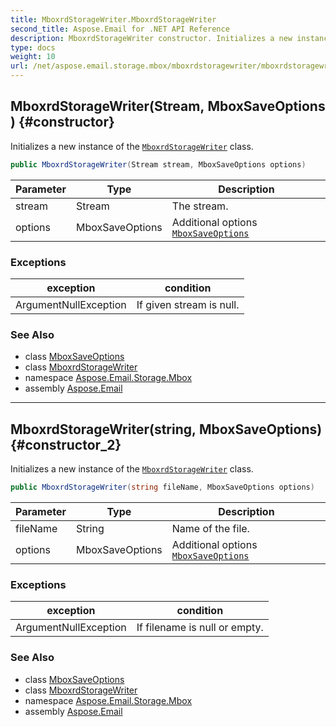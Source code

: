 ```yaml
---
title: MboxrdStorageWriter.MboxrdStorageWriter
second_title: Aspose.Email for .NET API Reference
description: MboxrdStorageWriter constructor. Initializes a new instance of the MboxrdStorageWriter class
type: docs
weight: 10
url: /net/aspose.email.storage.mbox/mboxrdstoragewriter/mboxrdstoragewriter/
---
```

## MboxrdStorageWriter(Stream, MboxSaveOptions) {#constructor}

Initializes a new instance of the [`MboxrdStorageWriter`](../) class.

```csharp
public MboxrdStorageWriter(Stream stream, MboxSaveOptions options)
```

| Parameter | Type | Description |
| --- | --- | --- |
| stream | Stream | The stream. |
| options | MboxSaveOptions | Additional options [`MboxSaveOptions`](../../mboxsaveoptions/) |

### Exceptions

| exception | condition |
| --- | --- |
| ArgumentNullException | If given stream is null. |

### See Also

* class [MboxSaveOptions](../../mboxsaveoptions/)
* class [MboxrdStorageWriter](../)
* namespace [Aspose.Email.Storage.Mbox](../../mboxrdstoragewriter/)
* assembly [Aspose.Email](../../../)

---

## MboxrdStorageWriter(string, MboxSaveOptions) {#constructor_2}

Initializes a new instance of the [`MboxrdStorageWriter`](../) class.

```csharp
public MboxrdStorageWriter(string fileName, MboxSaveOptions options)
```

| Parameter | Type | Description |
| --- | --- | --- |
| fileName | String | Name of the file. |
| options | MboxSaveOptions | Additional options [`MboxSaveOptions`](../../mboxsaveoptions/) |

### Exceptions

| exception | condition |
| --- | --- |
| ArgumentNullException | If filename is null or empty. |

### See Also

* class [MboxSaveOptions](../../mboxsaveoptions/)
* class [MboxrdStorageWriter](../)
* namespace [Aspose.Email.Storage.Mbox](../../mboxrdstoragewriter/)
* assembly [Aspose.Email](../../../)


